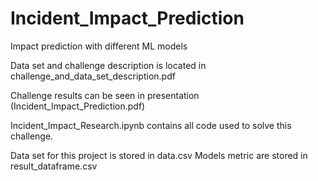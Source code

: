 # Incident_Impact_Prediction
Impact prediction with different ML models

Data set and challenge description is located in challenge_and_data_set_description.pdf

Challenge results can be seen in presentation (Incident_Impact_Prediction.pdf)

Incident_Impact_Research.ipynb contains all code used to solve this challenge.

Data set for this project is stored in data.csv
Models metric are stored in result_dataframe.csv
